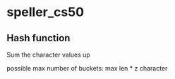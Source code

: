 # speller_cs50

## Hash function 

Sum the character values up

possible max number of buckets: max len * z character 

